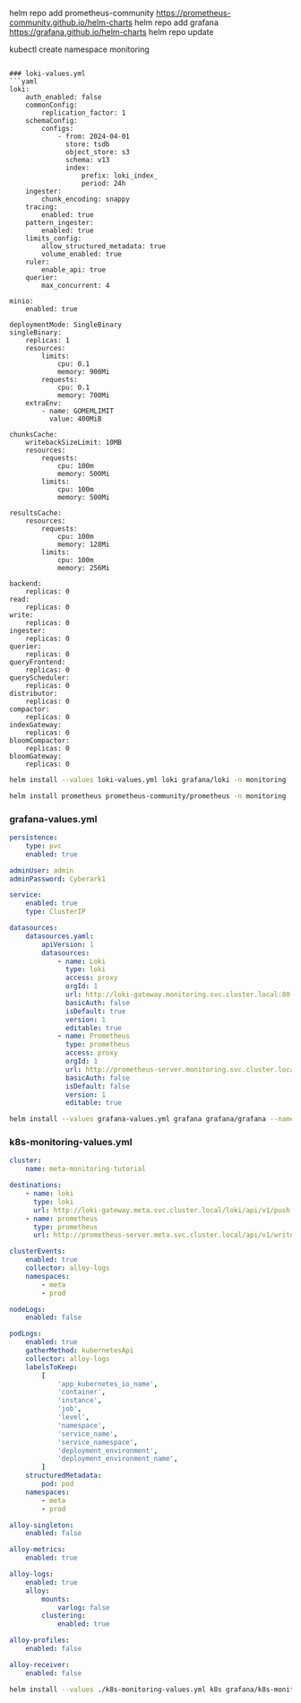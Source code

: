 helm repo add prometheus-community https://prometheus-community.github.io/helm-charts
helm repo add grafana https://grafana.github.io/helm-charts
helm repo update

kubectl create namespace monitoring

````

### loki-values.yml
```yaml
loki:
    auth_enabled: false
    commonConfig:
        replication_factor: 1
    schemaConfig:
        configs:
            - from: 2024-04-01
              store: tsdb
              object_store: s3
              schema: v13
              index:
                  prefix: loki_index_
                  period: 24h
    ingester:
        chunk_encoding: snappy
    tracing:
        enabled: true
    pattern_ingester:
        enabled: true
    limits_config:
        allow_structured_metadata: true
        volume_enabled: true
    ruler:
        enable_api: true
    querier:
        max_concurrent: 4

minio:
    enabled: true

deploymentMode: SingleBinary
singleBinary:
    replicas: 1
    resources:
        limits:
            cpu: 0.1
            memory: 900Mi
        requests:
            cpu: 0.1
            memory: 700Mi
    extraEnv:
        - name: GOMEMLIMIT
          value: 400MiB

chunksCache:
    writebackSizeLimit: 10MB
    resources:
        requests:
            cpu: 100m
            memory: 500Mi
        limits:
            cpu: 100m
            memory: 500Mi

resultsCache:
    resources:
        requests:
            cpu: 100m
            memory: 128Mi
        limits:
            cpu: 100m
            memory: 256Mi

backend:
    replicas: 0
read:
    replicas: 0
write:
    replicas: 0
ingester:
    replicas: 0
querier:
    replicas: 0
queryFrontend:
    replicas: 0
queryScheduler:
    replicas: 0
distributor:
    replicas: 0
compactor:
    replicas: 0
indexGateway:
    replicas: 0
bloomCompactor:
    replicas: 0
bloomGateway:
    replicas: 0

````

```sh
helm install --values loki-values.yml loki grafana/loki -n monitoring
```

```sh
helm install prometheus prometheus-community/prometheus -n monitoring
```

### grafana-values.yml

```yaml
persistence:
    type: pvc
    enabled: true

adminUser: admin
adminPassword: Cyberark1

service:
    enabled: true
    type: ClusterIP

datasources:
    datasources.yaml:
        apiVersion: 1
        datasources:
            - name: Loki
              type: loki
              access: proxy
              orgId: 1
              url: http://loki-gateway.monitoring.svc.cluster.local:80
              basicAuth: false
              isDefault: true
              version: 1
              editable: true
            - name: Prometheus
              type: prometheus
              access: proxy
              orgId: 1
              url: http://prometheus-server.monitoring.svc.cluster.local:80
              basicAuth: false
              isDefault: false
              version: 1
              editable: true
```

```sh
helm install --values grafana-values.yml grafana grafana/grafana --namespace monitoring
```

### k8s-monitoring-values.yml

```yaml
cluster:
    name: meta-monitoring-tutorial

destinations:
    - name: loki
      type: loki
      url: http://loki-gateway.meta.svc.cluster.local/loki/api/v1/push
    - name: prometheus
      type: prometheus
      url: http://prometheus-server.meta.svc.cluster.local/api/v1/write

clusterEvents:
    enabled: true
    collector: alloy-logs
    namespaces:
        - meta
        - prod

nodeLogs:
    enabled: false

podLogs:
    enabled: true
    gatherMethod: kubernetesApi
    collector: alloy-logs
    labelsToKeep:
        [
            'app_kubernetes_io_name',
            'container',
            'instance',
            'job',
            'level',
            'namespace',
            'service_name',
            'service_namespace',
            'deployment_environment',
            'deployment_environment_name',
        ]
    structuredMetadata:
        pod: pod
    namespaces:
        - meta
        - prod

alloy-singleton:
    enabled: false

alloy-metrics:
    enabled: true

alloy-logs:
    enabled: true
    alloy:
        mounts:
            varlog: false
        clustering:
            enabled: true

alloy-profiles:
    enabled: false

alloy-receiver:
    enabled: false
```

```sh
helm install --values ./k8s-monitoring-values.yml k8s grafana/k8s-monitoring -n monitoring
```
